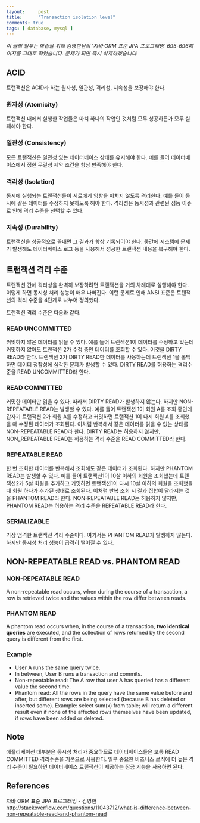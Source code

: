 ```yaml
---
layout:     post
title:      "Transaction isolation level"
comments: true
tags: [ database, mysql ]
---
```


*이 글의 일부는 학습을 위해 김영한님의 '자바 ORM 표준 JPA 프로그래밍' 695-696페이지를 그대로 적었습니다. 문제가 되면 즉시 삭제하겠습니다.*

## ACID

트랜잭션은 ACID라 하는 원자성, 일관성, 격리성, 지속성을 보장해야 한다.

### 원자성 (Atomicity)
트랜잭션 내에서 실행한 작업들은 마치 하나의 작업인 것처럼 모두 성공하든가 모두 실패해야 한다.

### 일관성 (Consistency)

모든 트랜잭션은 일관성 있는 데이터베이스 상태를 유지해야 한다. 예를 들어 데이터베이스에서 정한 무결성 제약 조건을 항상 만족해야 한다.

### 격리성 (Isolation)

동시에 실행되는 트랜잭션들이 서로에게 영향을 미치지 않도록 격리한다. 예를 들어 동시에 같은 데이터를 수정하지 못하도록 해야 한다. 격리성은 동시성과 관련된 성능 이슈로 인해 격리 수준을 선택할 수 있다.

### 지속성 (Durability)

트랜잭션을 성공적으로 끝내면 그 결과가 항상 기록되어야 한다. 중간에 시스템에 문제가 발생해도 데이터베이스 로그 등을 사용해서 성공한 트랜잭션 내용을 복구해야 한다.

## 트랜잭션 격리 수준

트랜잭션 간에 격리성을 완벽히 보장하려면 트랜잭션을 거의 차례대로 실행해야 한다. 이렇게 하면 동시성 처리 성능이 매우 나빠진다. 이런 문제로 인해 ANSI 표준은 트랜잭션의 격리 수준을 4단계로 나누어 정의했다.

트랜잭션 격리 수준은 다음과 같다.

### READ UNCOMMITTED

커밋하지 않은 데이터를 읽을 수 있다. 예를 들어 트랜잭션1이 데이터를 수정하고 있는데 커밋하지 않아도 트랜잭션 2가 수정 중인 데이터를 조회할 수 있다. 이것을 DIRTY READ라 한다. 트랜잭션 2가 DIRTY READ한 데이터를 사용하는데 트랜잭션 1을 롤백하면 데이터 정합성에 심각한 문제가 발생할 수 있다. DIRTY READ를 허용하는 격리수준을 READ UNCOMMITTED라 한다.

### READ COMMITTED

커밋한 데이터만 읽을 수 있다. 따라서 DIRTY READ가 발생하지 않는다. 하지만 NON-REPEATABLE READ는 발생할 수 있다. 예를 들어 트랜잭션 1이 회원 A를 조회 중인데 갑자기 트랜잭션 2가 회원 A를 수정하고 커밋하면 트랜잭션 1이 다시 회원 A를 조회했을 때 수정된 데이터가 조회된다. 이처럼 반복해서 같은 데이터를 읽을 수 없는 상태를 NON-REPEATABLE READ라 한다. DIRTY READ는 허용하지 않지만, NON_REPEATABLE READ는 허용하는 격리 수준을 READ COMMITTED라 한다.

### REPEATABLE READ

한 번 조회한 데이터를 반복해서 조회해도 같은 데이터가 조회된다. 하지만 PHANTOM READ는 발생할 수 있다. 예를 들어 트랜잭션1이 10살 이하의 회원을 조회했는데 트랜잭션2가 5살 회원을 추가하고 커밋하면 트랜잭션1이 다시 10살 이하의 회원을 조회했을 때 회원 하나가 추가된 상태로 조회된다. 이처럼 반복 조회 시 결과 집합이 달라지는 것을 PHANTOM READ라 한다. NON-REPEATABLE READ는 허용하지 않지만, PHANTOM READ는 허용하는 격리 수준을 REPEATABLE READ라 한다.

### SERIALIZABLE

가장 엄격한 트랜잭션 격리 수준이다. 여기서는 PHANTOM READ가 발생하지 않는다. 하지만 동시성 처리 성능이 급격히 떨어질 수 있다.

## NON-REPEATABLE READ vs. PHANTOM READ

### NON-REPEATABLE READ

A non-repeatable read occurs, when during the course of a transaction, a row is retrieved twice and the values within the row differ between reads.

### PHANTOM READ

A phantom read occurs when, in the course of a transaction, **two identical queries** are executed, and the collection of rows returned by the second query is different from the first.

### Example

- User A runs the same query twice.
- In between, User B runs a transaction and commits.
- Non-repeatable read: The A row that user A has queried has a different value the second time.
- Phantom read: All the rows in the query have the same value before and after, but different rows are being selected (because B has deleted or inserted some). Example: select sum(x) from table; will return a different result even if none of the affected rows themselves have been updated, if rows have been added or deleted.

## Note
애플리케이션 대부분은 동시성 처리가 중요하므로 데이터베이스들은 보통 READ COMMITTED 격리수준을 기본으로 사용한다. 일부 중요한 비즈니스 로직에 더 높은 격리 수준이 필요하면 데이터베이스 트랜잭션이 제공하는 잠금 기능을 사용하면 된다.

## References
자바 ORM 표준 JPA 프로그래밍 - 김영한
<http://stackoverflow.com/questions/11043712/what-is-difference-between-non-repeatable-read-and-phantom-read>
